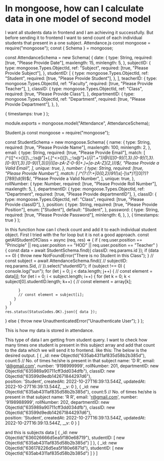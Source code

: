 
# In mongoose, how can I calculate data in one model of second model

I want all students data in frontend and I am achieving it successfully. But before sending it to frontend I want to send count of each individual students that present in a one subject.
Attendance.js
const mongoose = require("mongoose");
const { Schema } = mongoose;

const AttendanceSchema = new Schema(
  {
    date: {
      type: String,
      required: [true, "Please Provide Date"],
      maxlength: 15,
      minlength: 5,
    },
    subjectID: {
      type: mongoose.Types.ObjectId,
      ref: "Subject",
      required: [true, "Please Provide Subject"],
    },
    studentID: [
      {
        type: mongoose.Types.ObjectId,
        ref: "Student",
        required: [true, "Please Provide Student"],
      },
    ],
    teacherID: {
      type: mongoose.Types.ObjectId,
      ref: "Faculty",
      required: [true, "Please Provide Teacher"],
    },
    classID: {
      type: mongoose.Types.ObjectId,
      ref: "Class",
      required: [true, "Please Provide Class"],
    },
    departmentID: {
      type: mongoose.Types.ObjectId,
      ref: "Department",
      required: [true, "Please Provide Department"],
    },
  },

  { timestamps: true }
);

module.exports = mongoose.model("Attendance", AttendanceSchema);


Student.js
const mongoose = require("mongoose");

const StudentSchema = new mongoose.Schema(
  {
    name: {
      type: String,
      required: [true, "Please Provide Name"],
      maxlength: 100,
      minlength: 2,
    },
    email: {
      type: String,
      required: [true, "Please Provide Email"],
      match: [
        /^(([^<>()[\]\\.,;:\s@"]+(\.[^<>()[\]\\.,;:\s@"]+)*)|(".+"))@((\[[0-9]{1,3}\.[0-9]{1,3}\.[0-9]{1,3}\.[0-9]{1,3}\])|(([a-zA-Z\-0-9]+\.)+[a-zA-Z]{2,}))$/,
        "Please Provide a Valid Email",
      ],
      unique: true,
    },
    number: {
      type: String,
      required: [true, "Please Provide Number"],
      match: [
        /^(?:(?:\+|0{0,2})91(\s*[\-]\s*)?|[0]?)?[789]\d{9}$/,
        "Please Provide a Valid Number",
      ],
      unique: true,
    },
    rollNumber: {
      type: Number,
      required: [true, "Please Provide Roll Number"],
      maxlength: 5,
    },
    departmentID: {
      type: mongoose.Types.ObjectId,
      ref: "Department",
      required: [true, "Please Provide departmentID"],
    },
    classID: {
      type: mongoose.Types.ObjectId,
      ref: "Class",
      required: [true, "Please Provide classID"],
    },
    position: {
      type: String,
      required: [true, "Please Provide Position"],
      enum: ["Student"],
      default: "Student",
    },
    password: {
      type: String,
      required: [true, "Please Provide Password"],
      minlength: 6,
    },
  },
  { timestamps: true }
);

In this function how can I check count and add it to each individual student object. First I tried with the for loop but it is not a good approach.
const getAllStudentOfClass = async (req, res) => {
  if (
    req.user.position == "Principle" ||
    req.user.position == "HOD" ||
    req.user.position == "Teacher"
  ) {
    const data = await StudentSchema.find({ classID: req.params.id });
    if (data == 0) {
      throw new NotFoundError("There is no Student in this Class");
    }
    // const subject = await AttendanceSchema.find({
    //   subjectID: req.params.Sid,
    // }).select("studentID");
if (subject !== 0) {
      console.log("sun");
      for (let j = 0; j < data.length; j++) {
        // const element = data[j];
        for (let i = 0; i < subject.length; i++) {
          for (let k = 0; k < subject[0].studentID.length; k++) {
            // const element = array[k];
            
          }
          // const element = subject[i];
        }
      }
    }
    res.status(StatusCodes.OK).json({ data });

  } else {
    throw new UnauthenticatedError("Unauthenticate User");
  }
};

This is how my data is stored in attendance.

This type of data I am getting from student query.
I want to check how many times one student is present in this subject array and add that count to the data which we will send it to frontend.
like this: The below is the desired output.
[
  {
    _id: new ObjectId("635ab4311af835d58b2b385d"),
    count:5 // No. of times he/she is present in that subject
    name: 'D R',
    email: 'd@gmail.com',
    number: '9198999999',
    rollNumber: 201,
    departmentID: new ObjectId("635989a90711cff3dd034dfb"), 
    classID: new ObjectId("63599d9edb142671844297d6"),      
    position: 'Student',
    createdAt: 2022-10-27T16:39:13.544Z,
    updatedAt: 2022-10-27T16:39:13.544Z,
    __v: 0
  },
  {
    _id: new ObjectId("635ab4311af835d58b2b385d"),
    count:5 // No. of times he/she is present in that subject
    name: 'R R',
    email: 'r@gmail.com',
    number: '9198988999',
    rollNumber: 202,
    departmentID: new ObjectId("635989a90711cff3dd034dfb"), 
    classID: new ObjectId("63599d9edb142671844297d6"),      
    position: 'Student',
    createdAt: 2022-10-27T16:39:13.544Z,
    updatedAt: 2022-10-27T16:39:13.544Z,
    __v: 0
  }
]

and this is subjects data
[
  {
    _id: new ObjectId("636026666d5ea5f180e68719"),
    studentID: [ new ObjectId("635ab4311af835d58b2b385d") ] 
  },
  {
    _id: new ObjectId("636178226d5ea5f180e6871d"),
    studentID: [ new ObjectId("635ab4311af835d58b2b385d") ] 
  }
]


        